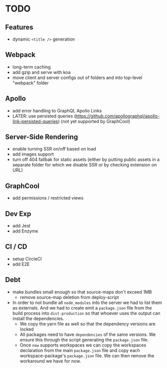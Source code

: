 # TODO

## Features

* dynamic `<title />` generation

## Webpack

* long-term caching
* add gzip and serve with koa
* move client and server configs out of folders and into top-level "webpack" folder

## Apollo

* add error handling to GraphQL Apollo Links
* LATER: use persisted queries (https://github.com/apollographql/apollo-link-persisted-queries) (not yet supported by GraphCool)

## Server-Side Rendering

* enable turning SSR on/off based on load
* add images support
* turn off 404 fallbak for static assets (either by putting public assets in a separate folder for which we disable SSR or by checking extension on URL)

## GraphCool

* add permissions / restricted views

## Dev Exp

* add Jest
* add Enzyme

## CI / CD

* setup CircleCI
* add E2E

## Debt

* make bundles small enough so that source-maps don't exceed 1MB
  * remove source-map deletion from deploy-script
* In order to not bundle all `node_modules` into the server we had to list them as externals. And we had to create emit a `package.json` file from the build process into `dist-production` so that whoever uses the output can install the dependencies.
  * We copy the yarn file as well so that the dependency versions are locked
  * All packages need to have `dependencies` of the same versions. We ensure this through the script generating the `package.json` file.
  * Once `now` supports workspaces we can copy the workspaces declaration from the main `package.json` file and copy each workspace-package's `package.json` file. We can then remove the workaround we have for now.
